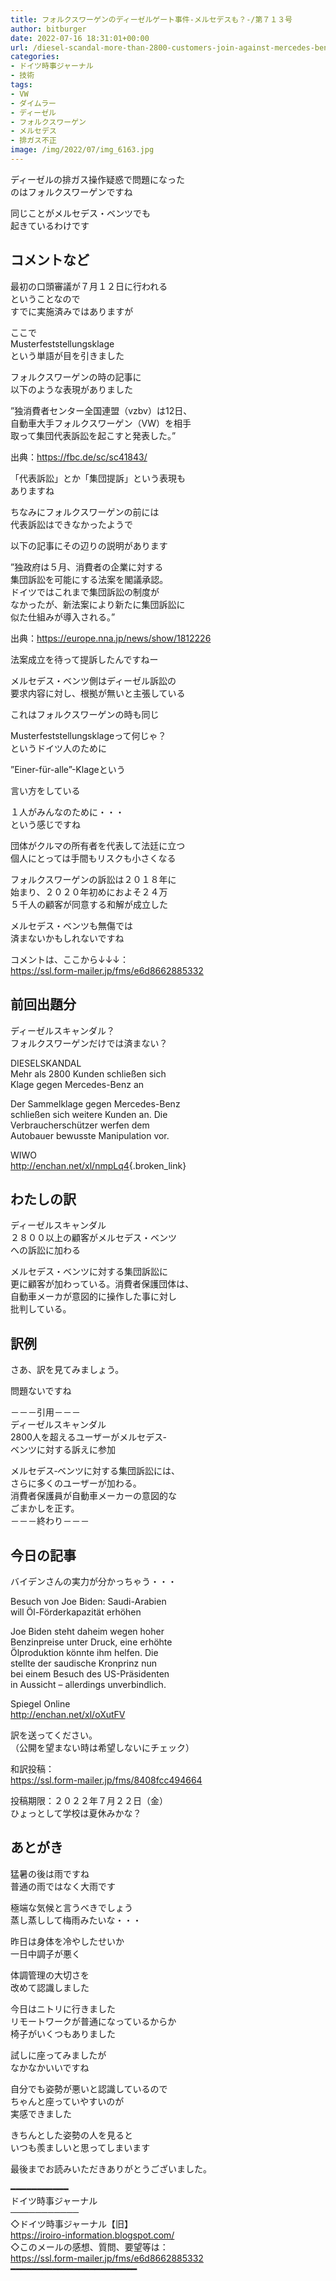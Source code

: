 ```yaml
---
title: フォルクスワーゲンのディーゼルゲート事件-メルセデスも？-/第７１３号
author: bitburger
date: 2022-07-16 18:31:01+00:00
url: /diesel-scandal-more-than-2800-customers-join-against-mercedes-benz/
categories:
- ドイツ時事ジャーナル
- 技術
tags:
- VW
- ダイムラー
- ディーゼル
- フォルクスワーゲン
- メルセデス
- 排ガス不正
image: /img/2022/07/img_6163.jpg
---
```

ディーゼルの排ガス操作疑惑で問題になった  
のはフォルクスワーゲンですね

同じことがメルセデス・ベンツでも  
起きているわけです

## コメントなど 

最初の口頭審議が７月１２日に行われる  
ということなので  
すでに実施済みではありますが

ここで  
Musterfeststellungsklage  
という単語が目を引きました

フォルクスワーゲンの時の記事に  
以下のような表現がありました

”独消費者センター全国連盟（vzbv）は12日、  
自動車大手フォルクスワーゲン（VW）を相手  
取って集団代表訴訟を起こすと発表した。”

出典：<https://fbc.de/sc/sc41843/>

「代表訴訟」とか「集団提訴」という表現も  
ありますね

ちなみにフォルクスワーゲンの前には  
代表訴訟はできなかったようで

以下の記事にその辺りの説明があります

”独政府は５月、消費者の企業に対する  
集団訴訟を可能にする法案を閣議承認。  
ドイツではこれまで集団訴訟の制度が  
なかったが、新法案により新たに集団訴訟に  
似た仕組みが導入される。”

出典：<https://europe.nna.jp/news/show/1812226>

法案成立を待って提訴したんですねー

メルセデス・ベンツ側はディーゼル訴訟の  
要求内容に対し、根拠が無いと主張している

これはフォルクスワーゲンの時も同じ

Musterfeststellungsklageって何じゃ？  
というドイツ人のために

”Einer-für-alle”-Klageという

言い方をしている

１人がみんなのために・・・  
という感じですね

団体がクルマの所有者を代表して法廷に立つ  
個人にとっては手間もリスクも小さくなる

フォルクスワーゲンの訴訟は２０１８年に  
始まり、２０２０年初めにおよそ２４万  
５千人の顧客が同意する和解が成立した

メルセデス・ベンツも無傷では  
済まないかもしれないですね

コメントは、ここから↓↓↓：  
<https://ssl.form-mailer.jp/fms/e6d8662885332>

## 前回出題分 

ディーゼルスキャンダル？  
フォルクスワーゲンだけでは済まない？

DIESELSKANDAL  
Mehr als 2800 Kunden schließen sich  
Klage gegen Mercedes-Benz an

Der Sammelklage gegen Mercedes-Benz  
schließen sich weitere Kunden an. Die  
Verbraucherschützer werfen dem  
Autobauer bewusste Manipulation vor.

WIWO  
<http://enchan.net/xl/nmpLq4>{.broken_link}

## わたしの訳 

ディーゼルスキャンダル  
２８００以上の顧客がメルセデス・ベンツ  
への訴訟に加わる

メルセデス・ベンツに対する集団訴訟に  
更に顧客が加わっている。消費者保護団体は、  
自動車メーカが意図的に操作した事に対し  
批判している。

## 訳例 

さあ、訳を見てみましょう。

問題ないですね

－－－引用－－－  
ディーゼルスキャンダル  
2800人を超えるユーザーがメルセデス‐  
ベンツに対する訴えに参加

メルセデス‐ベンツに対する集団訴訟には、  
さらに多くのユーザーが加わる。  
消費者保護員が自動車メーカーの意図的な  
ごまかしを正す。  
－－－終わり－－－

## 今日の記事 

バイデンさんの実力が分かっちゃう・・・

Besuch von Joe Biden: Saudi-Arabien  
will Öl-Förderkapazität erhöhen

Joe Biden steht daheim wegen hoher  
Benzinpreise unter Druck, eine erhöhte  
Ölproduktion könnte ihm helfen. Die  
stellte der saudische Kronprinz nun  
bei einem Besuch des US-Präsidenten  
in Aussicht – allerdings unverbindlich.

Spiegel Online  
<http://enchan.net/xl/oXutFV>

訳を送ってください。  
（公開を望まない時は希望しないにチェック）

和訳投稿：  
<https://ssl.form-mailer.jp/fms/8408fcc494664>

投稿期限：２０２２年７月２２日（金）  
ひょっとして学校は夏休みかな？

## あとがき 

猛暑の後は雨ですね  
普通の雨ではなく大雨です

極端な気候と言うべきでしょう  
蒸し蒸しして梅雨みたいな・・・

昨日は身体を冷やしたせいか  
一日中調子が悪く

体調管理の大切さを  
改めて認識しました

今日はニトリに行きました  
リモートワークが普通になっているからか  
椅子がいくつもありました

試しに座ってみましたが  
なかなかいいですね

自分でも姿勢が悪いと認識しているので  
ちゃんと座っていやすいのが  
実感できました

きちんとした姿勢の人を見ると  
いつも羨ましいと思ってしまいます

最後までお読みいただきありがとうございました。

━━━━━━━━━━━  
ドイツ時事ジャーナル  
───────────  
◇ドイツ時事ジャーナル【旧】  
<https://iroiro-information.blogspot.com/>  
◇このメールの感想、質問、要望等は：  
<https://ssl.form-mailer.jp/fms/e6d8662885332>  
━━━━━━━━━━━━━━━━━━━━━━━━